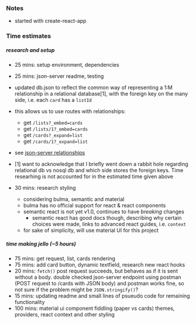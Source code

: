 ### Notes
* started with create-react-app


### Time estimates

##### research and setup

 * 25 mins: setup environment, dependencies

 * 25 mins: json-server readme, testing
  * updated db.json to reflect the common way of representing a 1:M relationship in a relational database[1], with the foreign key on the many side, i.e. each `card` has a `listId`
  * this allows us to use routes with relationships:
    * get `/lists?_embed=cards`
    * get `/lists/1?_embed=cards`
    * get `/cards?_expand=list`
    * get `/cards/1?_expand=list`
  * see [json-server relationships](https://github.com/typicode/json-server#relationships)
  * [1] want to acknowledge that I briefly went down a rabbit hole regarding relational db vs nosql db and which side stores the foreign keys.  Time researhing is not accounted for in the estimated time given above

* 30 mins: research styling
  * considering bulma, semantic and material
  * bulma has no official support for react & react components
  * semantic react is not yet v1.0, continues to have *breaking* changes
    * semantic react has good docs though, describing why certain choices were made, links to advanced react guides, i.e. `context`   
  * for sake of simplicity, will use material UI for this project

##### time making jello (~5 hours)
  * 75 mins: get request, list, cards rendering
  * 75 mins: add card button, dynamic textfield, research new react hooks
  * 20 mins: `fetch()` post request succeeds, but behaves as if it is sent without a body.  double checked json-server endpoint using postman (POST request to /cards with JSON body) and postman works fine, so not sure if the problem might be `JSON.stringify()`?
  * 15 mins: updating readme and small lines of psueudo code for remaining functionality
  * 100 mins: material ui component fiddling (paper vs cards) themes, providers, react context and other styling
